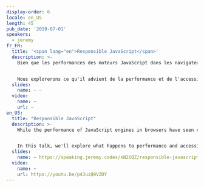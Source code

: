 ```yaml
---
display-order: 6
locale: en_US
length: 45
pub_date: '2019-07-01'
speakers:
  - jeremy
fr_FR:
  title: '<span lang="en">Responsible JavaScript</span>'
  description: >-
    Bien que les performances des moteurs JavaScript dans les navigateurs aient connu une amélioration continue, la quantité de JavaScript que nous servons augmente sans relâche. Nous devons utiliser JavaScript de manière plus responsable, ce qui signifie que nous devons nous fier à des fonctions de navigation natives par prudence, utiliser HTML et CSS lorsque c'est approprié, et savoir quand rajouter du JavaScript en fait trop.


    Nous explorerons ce qu'il advient de la performance et de l'accessibilité lorsque les périphériques sont inondés de plus de JavaScript qu'ils ne peuvent le gérer. Nous nous plongerons également dans de nouvelles techniques permettant d'adapter la livraison des scripts en fonction des capacités du matériel et de la qualité de la connexion réseau. Lorsque vous sortirez de cette session, vous serez équipé·e de nouvelles connaissances pour rendre vos sites aussi rapides qu'ils sont beaux.
  slides:
    name: ~ ~
  video:
    name: ~
    url: ~
en_US:
  title: "Responsible JavaScript"
  description: >-
    While the performance of JavaScript engines in browsers have seen continued improvement, the amount of JavaScript we serve increases unabated. We need to use JavaScript more responsibly, which means we must rely on native browser features where prudent, use HTML and CSS when appropriate, and know when too much JavaScript is just that: too much.


    In this talk, we'll explore what happens to performance and accessibility when devices are inundated with more JavaScript than they can handle. We'll also dive into some novel techniques you can use to tailor delivery of scripts with respect to a person's device capabilities and network connection quality. When you walk out of this session, you'll be equipped with new knowledge to make your sites as fast as they are beautiful.
  slides:
    name: ~ https://speaking.jeremy.codes/sN2UQZ/responsible-javascript
  video:
    name: ~
    url: https://youtu.be/p43uiQ9VZDY
---
```

